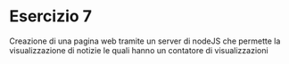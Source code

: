 # Esercizio 7
Creazione di una pagina web tramite un server di nodeJS che permette la visualizzazione di notizie le quali hanno un contatore di visualizzazioni
